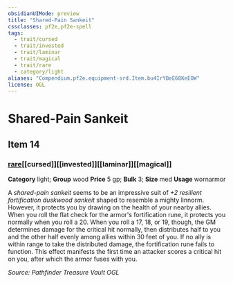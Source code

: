 ```yaml
---
obsidianUIMode: preview
title: "Shared-Pain Sankeit"
cssclasses: pf2e,pf2e-spell
tags:
  - trait/cursed
  - trait/invested
  - trait/laminar
  - trait/magical
  - trait/rare
  - category/light
aliases: "Compendium.pf2e.equipment-srd.Item.bu4IrYBeE68KeEOW"
license: OGL
---
```

# Shared-Pain Sankeit
## Item 14
### [rare](rare "Rare Rarity Trait")[[cursed]][[invested]][[laminar]][[magical]]

**Category** light; **Group** wood
**Price** 5 gp; 
**Bulk** 3; **Size** med
**Usage** wornarmor

A _shared-pain sankeit_ seems to be an impressive suit of _+2 resilient fortification duskwood sankeit_ shaped to resemble a mighty linnorm. However, it protects you by drawing on the health of your nearby allies. When you roll the flat check for the armor's fortification rune, it protects you normally when you roll a 20. When you roll a 17, 18, or 19, though, the GM determines damage for the critical hit normally, then distributes half to you and the other half evenly among allies within 30 feet of you. If no ally is within range to take the distributed damage, the fortification rune fails to function. This effect manifests the first time an attacker scores a critical hit on you, after which the armor fuses with you.

*Source: Pathfinder Treasure Vault*
*OGL*